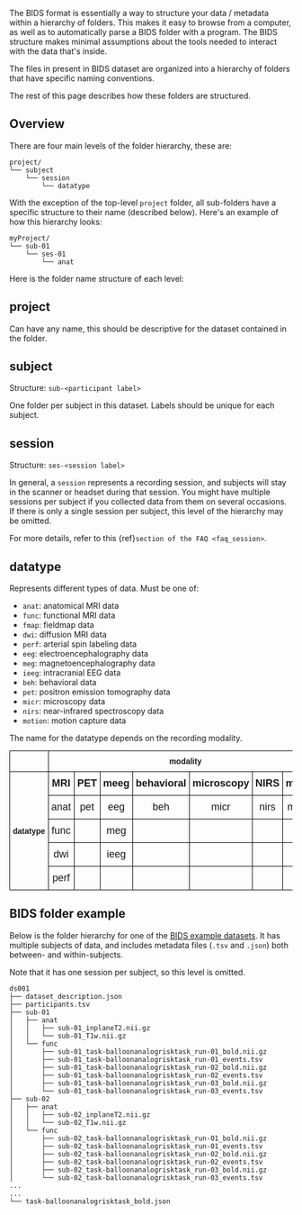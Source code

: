 The BIDS format is essentially a way to structure your data / metadata within a hierarchy of folders.
This makes it easy to browse from a computer, as well as to automatically parse a BIDS folder with a program.
The BIDS structure makes minimal assumptions about the tools needed to interact with the data that's inside.

The files in present in BIDS dataset are organized into a hierarchy of folders that have specific naming conventions.

The rest of this page describes how these folders are structured.

## Overview

There are four main levels of the folder hierarchy, these are:

```text
project/
└── subject
    └── session
        └── datatype
```

With the exception of the top-level `project` folder,
all sub-folders have a specific structure to their name (described below).
Here's an example of how this hierarchy looks:

```text
myProject/
└── sub-01
    └── ses-01
        └── anat
```

Here is the folder name structure of each level:

## project

Can have any name, this should be descriptive for the dataset contained in the folder.

## subject

Structure: `sub-<participant label>`

One folder per subject in this dataset.
Labels should be unique for each subject.

## session

Structure: `ses-<session label>`

In general, a `session` represents a recording session, and subjects will stay in the scanner or headset during that session.
You might have multiple sessions per subject if you collected data from them on several occasions.
If there is only a single session per subject, this level of the hierarchy may be omitted.

For more details, refer to this {ref}`section of the FAQ <faq_session>`.

## datatype

Represents different types of data. Must be one of:

-   `anat`: anatomical MRI data
-   `func`: functional MRI data
-   `fmap`: fieldmap data
-   `dwi`: diffusion MRI data
-   `perf`: arterial spin labeling data
-   `eeg`: electroencephalography data
-   `meg`: magnetoencephalography data
-   `ieeg`: intracranial EEG data
-   `beh`: behavioral data
-   `pet`: positron emission tomography data
-   `micr`: microscopy data
-   `nirs`: near-infrared spectroscopy data
-   `motion`: motion capture data

The name for the datatype depends on the recording modality.

<!-- https://www.tablesgenerator.com/html_tables# -->

<div align="center">
<style type="text/css">
.tg  {border-collapse:collapse;border-spacing:0;margin:0px auto;}
.tg td{border-color:black;border-style:solid;border-width:1px;font-family:Arial, sans-serif;font-size:14px;
  overflow:hidden;padding:10px 5px;word-break:normal;}
.tg th{border-color:black;border-style:solid;border-width:1px;font-family:Arial, sans-serif;font-size:14px;
  font-weight:normal;overflow:hidden;padding:10px 5px;word-break:normal;}
.tg .tg-mri{border-color:#000000;color:var(--mri);font-size:18px; text-align:center;vertical-align:middle}
.tg .tg-micr{border-color:#000000;color:var(--micr);font-size:18px; text-align:center;vertical-align:middle}
.tg .tg-pet{border-color:#000000;color:var(--pet);font-size:18px; text-align:center;vertical-align:middle}
.tg .tg-meeg{border-color:#000000;color:var(--meeg);font-size:18px;text-align:center;vertical-align:middle}
.tg .tg-beh{border-color:#000000;color:var(--beh);font-size:18px; text-align:center;vertical-align:middle}
.tg .tg-nirs{border-color:#000000;color:var(--nirs);font-size:18px; text-align:center;vertical-align:middle}
.tg .tg-motion{border-color:#000000;color:var(--motion);font-size:18px; text-align:center;vertical-align:middle}
</style>
<table class="tg">
<thead>
  <tr>
    <th class="tg-va6w"></th>
    <th class="tg-xuqq" colspan="7"><span style="font-weight:bold"><b>modality</b></span></th>
  </tr>
</thead>
<tbody>
  <tr>
    <td class="tg-xuqq" rowspan="5"><span style="font-weight:bold"><b>datatype</b></span></td>
    <td class="tg-mri"><b>MRI</b></td>
    <td class="tg-pet"><b>PET</b></td>
    <td class="tg-meeg"><span style="font-style:normal;text-decoration:none"><b>meeg</b></span></td>
    <td class="tg-beh"><b>behavioral</b></td>
    <td class="tg-micr"><b>microscopy</b></td>
    <td class="tg-nirs"><b>NIRS</b></td>
    <td class="tg-motion"><b>motion</b></td>
  </tr>
  <tr>
    <td class="tg-mri">anat</td>
    <td class="tg-pet">pet</td>
    <td class="tg-meeg">eeg</td>
    <td class="tg-beh">beh</td>
    <td class="tg-micr">micr</td>
    <td class="tg-nirs">nirs</td>
    <td class="tg-motion">motion</td>
  </tr>
  <tr>
    <td class="tg-mri">func<br></td>
    <td class="tg-pet"></td>
    <td class="tg-meeg">meg</td>
    <td class="tg-beh"></td>
    <td class="tg-micr"></td>
    <td class="tg-micr"></td>
    <td class="tg-motion"></td>
  </tr>
  <tr>
    <td class="tg-mri">dwi</td>
    <td class="tg-pet"></td>
    <td class="tg-meeg">ieeg</td>
    <td class="tg-beh"></td>
    <td class="tg-micr"></td>
    <td class="tg-micr"></td>
    <td class="tg-motion"></td>
  </tr>
  <tr>
    <td class="tg-mri">perf</td>
    <td class="tg-pet"></td>
    <td class="tg-meeg"></td>
    <td class="tg-beh"></td>
    <td class="tg-micr"></td>
    <td class="tg-micr"></td>
    <td class="tg-motion"></td>
  </tr>
</tbody>
</table>
</div>

## BIDS folder example

Below is the folder hierarchy for one of the
[BIDS example datasets](https://github.com/INCF/BIDS-examples). It has multiple
subjects of data, and includes metadata files (`.tsv` and `.json`) both between-
and within-subjects.

Note that it has one session per subject, so this level is omitted.

```text
ds001
├── dataset_description.json
├── participants.tsv
├── sub-01
│   ├── anat
│   │   ├── sub-01_inplaneT2.nii.gz
│   │   └── sub-01_T1w.nii.gz
│   └── func
│       ├── sub-01_task-balloonanalogrisktask_run-01_bold.nii.gz
│       ├── sub-01_task-balloonanalogrisktask_run-01_events.tsv
│       ├── sub-01_task-balloonanalogrisktask_run-02_bold.nii.gz
│       ├── sub-01_task-balloonanalogrisktask_run-02_events.tsv
│       ├── sub-01_task-balloonanalogrisktask_run-03_bold.nii.gz
│       └── sub-01_task-balloonanalogrisktask_run-03_events.tsv
├── sub-02
│   ├── anat
│   │   ├── sub-02_inplaneT2.nii.gz
│   │   └── sub-02_T1w.nii.gz
│   └── func
│       ├── sub-02_task-balloonanalogrisktask_run-01_bold.nii.gz
│       ├── sub-02_task-balloonanalogrisktask_run-01_events.tsv
│       ├── sub-02_task-balloonanalogrisktask_run-02_bold.nii.gz
│       ├── sub-02_task-balloonanalogrisktask_run-02_events.tsv
│       ├── sub-02_task-balloonanalogrisktask_run-03_bold.nii.gz
│       └── sub-02_task-balloonanalogrisktask_run-03_events.tsv
...
...
└── task-balloonanalogrisktask_bold.json
```
